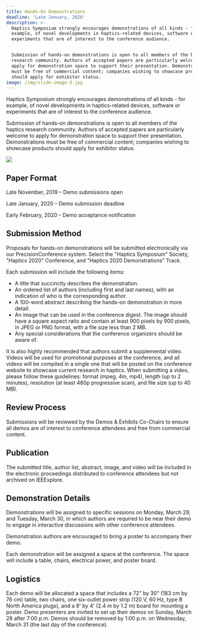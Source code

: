 ```yaml
---
title: Hands-On Demonstrations
deadline: 'Late January, 2020'
description: >-
  Haptics Symposium strongly encourages demonstrations of all kinds - for
  example, of novel developments in haptics-related devices, software or
  experiments that are of interest to the conference audience.


  Submission of hands-on demonstrations is open to all members of the haptics
  research community. Authors of accepted papers are particularly welcome to
  apply for demonstration space to support their presentation. Demonstrations
  must be free of commercial content; companies wishing to showcase products
  should apply for exhibitor status.
image: /img/slide-image-3.jpg
---
```

Haptics Symposium strongly encourages demonstrations of all kinds - for example, of novel developments in haptics-related devices, software or experiments that are of interest to the conference audience.

Submission of hands-on demonstrations is open to all members of the haptics research community. Authors of accepted papers are particularly welcome to apply for demonstration space to support their presentation. Demonstrations must be free of commercial content; companies wishing to showcase products should apply for exhibitor status.

![](/img/slide-image-4-crop.jpg)

## Paper Format

Late November, 2019 – Demo submissions open

Late January, 2020 – Demo submission deadline

Early February, 2020 – Demo acceptance notification

## Submission Method

Proposals for hands-on demonstrations will be submitted electronically via our PrecisionConference system. Select the "Haptics Symposium" Society, "Haptics 2020" Conference, and "Haptics 2020 Demonstrations" Track.

Each submission will include the following items:

* A title that succinctly describes the demonstration.
* An ordered list of authors (including first and last names), with an indication of who is the corresponding author.
* A 100-word abstract describing the hands-on demonstration in more detail.
* An image that can be used in the conference digest. The image should have a square aspect ratio and contain at least 900 pixels by 900 pixels, in JPEG or PNG format, with a file size less than 2 MB.
* Any special considerations that the conference organizers should be aware of.

It is also highly recommended that authors submit a supplemental video. Videos will be used for promotional purposes at the conference, and all videos will be compiled in a single one that will be posted on the conference website to showcase current research in haptics. When submitting a video, please follow these guidelines: format (mpeg, 4m, mp4), length (up to 2 minutes), resolution (at least 480p progressive scan), and file size (up to 40 MB).

## Review Process

Submissions will be reviewed by the Demos & Exhibits Co-Chairs to ensure all demos are of interest to conference attendees and free from commercial content.

## Publication

The submitted title, author list, abstract, image, and video will be included in the electronic proceedings distributed to conference attendees but not archived on IEEExplore.

## Demonstration Details

Demonstrations will be assigned to specific sessions on Monday, March 29, and Tuesday, March 30, in which authors are required to be near their demo to engage in interactive discussions with other conference attendees.

Demonstration authors are encouraged to bring a poster to accompany their demo.

Each demonstration will be assigned a space at the conference. The space will include a table, chairs, electrical power, and poster board.

## Logistics

Each demo will be allocated a space that includes a 72" by 30" (183 cm by 76 cm) table, two chairs, one six-outlet power strip (120 V, 60 Hz, type B North America plugs), and a 8' by 4' (2.4 m by 1.2 m) board for mounting a poster. Demo presenters are invited to set up their demos on Sunday, March 28 after 7:00 p.m. Demos should be removed by 1:00 p.m. on Wednesday, March 31 (the last day of the conference).
